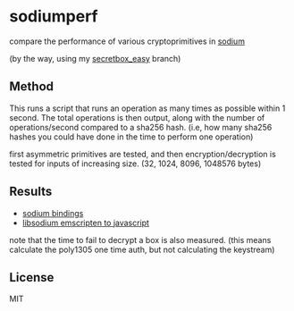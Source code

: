 # sodiumperf

compare the performance of various cryptoprimitives in [sodium](https://github.com/paixaop/node-sodium)

(by the way, using my [secretbox_easy](https://github.com/paixaop/node-sodium/pull/45)
branch)

## Method

This runs a script that runs an operation as many times as possible
within 1 second. The total operations is then output,
along with the number of operations/second compared to a sha256 hash.
(i.e, how many sha256 hashes you could have done in the time to perform
one operation)

first asymmetric primitives are tested, and then encryption/decryption
is tested for inputs of increasing size. (32, 1024, 8096, 1048576 bytes)

## Results

* [sodium bindings](./results/bindings.txt)
* [libsodium emscripten to javascript](./results/browser.txt)

note that the time to fail to decrypt a box is also measured.
(this means calculate the poly1305 one time auth, but not calculating
the keystream)


## License

MIT
